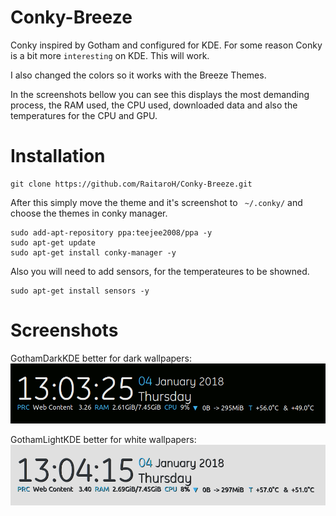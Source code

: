 # Conky-Breeze
Conky inspired by Gotham and configured for KDE. For some reason Conky is a bit more `interesting` on KDE. This will work.

I also changed the colors so it works with the Breeze Themes.

In the screenshots bellow you can see this displays the most demanding process, the RAM used, the CPU used, downloaded data and also the temperatures for the CPU and GPU.

# Installation
```
git clone https://github.com/RaitaroH/Conky-Breeze.git
```
After this simply move the theme and it's screenshot to ` ~/.conky/` and choose the themes in conky manager.

```
sudo add-apt-repository ppa:teejee2008/ppa -y
sudo apt-get update
sudo apt-get install conky-manager -y
```
Also you will need to add sensors, for the temperateures to be showned.
```
sudo apt-get install sensors -y
```

# Screenshots
GothamDarkKDE better for dark wallpapers:
![alt-tag](https://raw.githubusercontent.com/RaitaroH/Conky-Breeze/master/GothamKDE/GothamDarkKDE.png)

GothamLightKDE better for white wallpapers:
![alt-tag](https://raw.githubusercontent.com/RaitaroH/Conky-Breeze/master/GothamKDE/GothamLightKDE.png)
